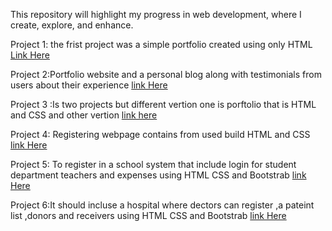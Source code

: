 This repository will highlight my progress in web development, where I create, explore, and enhance.

Project 1: the frist project was a simple portfolio created using only HTML [Link Here](https://github.com/Bisheo/FRONTEND-PROJECT)

Project 2:Portfolio website and a personal blog along with testimonials from users about their experience [link Here](https://github.com/Bisheo/CITYCOT-INNOVATION-HUB/blob/main/HTML%20%26%20CSS%20PROJECTS/project2.html)

Project 3 :Is two projects but different vertion one is porftolio that is HTML and CSS and other vertion [link here](https://github.com/Bisheo/CITYCOT-INNOVATION-HUB/blob/main/HTML%20%26%20CSS%20PROJECTS/project%206/project6.html)

Project 4: Registering webpage contains from used build HTML and CSS [link Here](https://github.com/Bisheo/CITYCOT-INNOVATION-HUB/blob/main/HTML%20%26%20CSS%20PROJECTS/project%205/project5.html)

Project 5: To register in a school system that include login for student department teachers and expenses using HTML CSS and Bootstrab [link Here](https://github.com/Bisheo/CITYCOT-INNOVATION-HUB/tree/main/HTML%20%26%20CSS%20PROJECTS/Project%207)

Project 6:It should incluse a hospital where dectors can register ,a pateint list ,donors and receivers using HTML CSS and Bootstrab [link Here](https://github.com/Bisheo/CITYCOT-INNOVATION-HUB/tree/main/HTML%20%26%20CSS%20PROJECTS/Project%208/Hospital)




